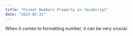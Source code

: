 ```yaml
---
title: "Format Numbers Properly in JavaScript"
date: "2023-02-22"
---
```


When it comes to formatting number, it can be very crucial.
